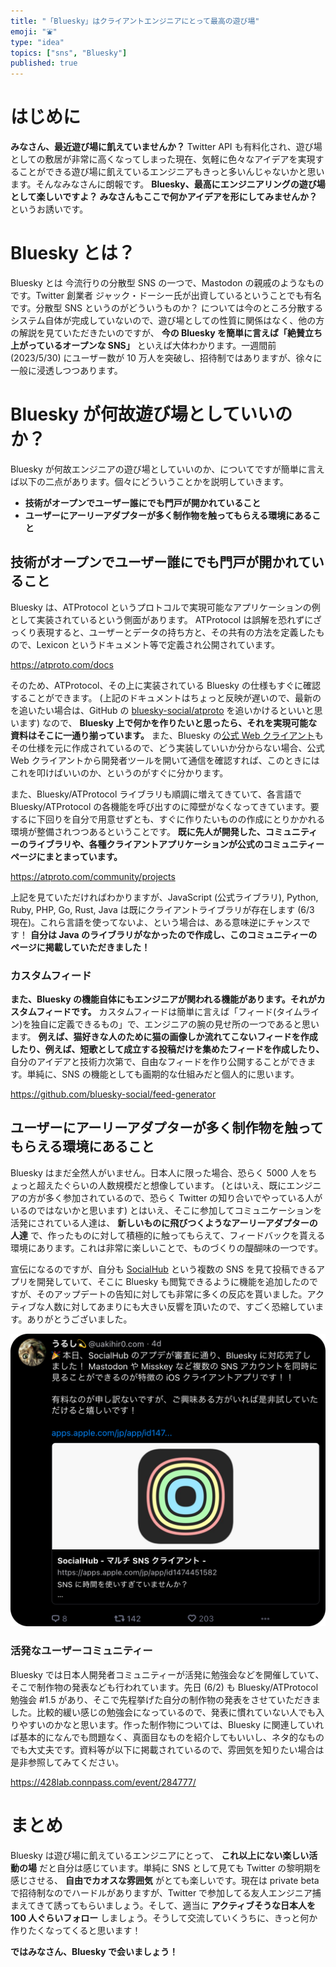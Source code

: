 ```yaml
---
title: "「Bluesky」はクライアントエンジニアにとって最高の遊び場"
emoji: "⛲"
type: "idea"
topics: ["sns", "Bluesky"]
published: true
---
```


# はじめに

**みなさん、最近遊び場に飢えていませんか？** Twitter API も有料化され、遊び場としての敷居が非常に高くなってしまった現在、気軽に色々なアイデアを実現することができる遊び場に飢えているエンジニアもきっと多いんじゃないかと思います。そんなみなさんに朗報です。 **Bluesky、最高にエンジニアリングの遊び場として楽しいですよ？ みなさんもここで何かアイデアを形にしてみませんか？** というお誘いです。

# Bluesky とは？

Bluesky とは 今流行りの分散型 SNS の一つで、Mastodon の親戚のようなものです。Twitter 創業者 ジャック・ドーシー氏が出資しているということでも有名です。分散型 SNS というのがどういうものか？ については今のところ分散するシステム自体が完成していないので、遊び場としての性質に関係はなく、他の方の解説を見ていただきたいのですが、 **今の Bluesky を簡単に言えば「絶賛立ち上がっているオープンな SNS」** といえば大体わかります。一週間前 (2023/5/30) にユーザー数が 10 万人を突破し、招待制ではありますが、徐々に一般に浸透しつつあります。

# Bluesky が何故遊び場としていいのか？

Bluesky が何故エンジニアの遊び場としていいのか、についてですが簡単に言えば以下の二点があります。個々にどういうことかを説明していきます。

- **技術がオープンでユーザー誰にでも門戸が開かれていること**
- **ユーザーにアーリーアダプターが多く制作物を触ってもらえる環境にあること**

## 技術がオープンでユーザー誰にでも門戸が開かれていること

Bluesky は、ATProtocol というプロトコルで実現可能なアプリケーションの例として実装されているという側面があります。 ATProtocol は誤解を恐れずにざっくり表現すると、ユーザーとデータの持ち方と、その共有の方法を定義したもので、Lexicon というドキュメント等で定義され公開されています。

https://atproto.com/docs

そのため、ATProtocol、その上に実装されている Bluesky の仕様もすぐに確認することができます。 (上記のドキュメントはちょっと反映が遅いので、最新のを追いたい場合は、GitHub の [bluesky-social/atproto](https://github.com/bluesky-social/atproto) を追いかけるといいと思います) なので、 **Bluesky 上で何かを作りたいと思ったら、それを実現可能な資料はそこに一通り揃っています。** また、Bluesky の[公式 Web クライアント](https://bsky.app/)もその仕様を元に作成されているので、どう実装していいか分からない場合、公式 Web クライアントから開発者ツールを開いて通信を確認すれば、このときにはこれを叩けばいいのか、というのがすぐに分かります。

また、Bluesky/ATProtocol ライブラリも順調に増えてきていて、各言語で Bluesky/ATProtocol の各機能を呼び出すのに障壁がなくなってきています。要するに下回りを自分で用意せずとも、すぐに作りたいものの作成にとりかかれる環境が整備されつつあるということです。 **既に先人が開発した、コミュニティーのライブラリや、各種クライアントアプリケーションが公式のコミュニティーページにまとまっています。**

https://atproto.com/community/projects

上記を見ていただければわかりますが、JavaScript (公式ライブラリ), Python, Ruby, PHP, Go, Rust, Java は既にクライアントライブラリが存在します (6/3 現在)。これら言語を使ってないよ、という場合は、ある意味逆にチャンスです！ **自分は Java のライブラリがなかったので作成し、このコミュニティーのページに掲載していただきました！**

### カスタムフィード

**また、Bluesky の機能自体にもエンジニアが関われる機能があります。それがカスタムフィードです。** カスタムフィードは簡単に言えば「フィード(タイムライン)を独自に定義できるもの」で、エンジニアの腕の見せ所の一つであると思います。 **例えば、猫好きな人のために猫の画像しか流れてこないフィードを作成したり、例えば、短歌として成立する投稿だけを集めたフィードを作成したり、** 自分のアイデアと技術力次第で、自由なフィードを作り公開することができます。単純に、SNS の機能としても画期的な仕組みだと個人的に思います。

https://github.com/bluesky-social/feed-generator

## ユーザーにアーリーアダプターが多く制作物を触ってもらえる環境にあること

Bluesky はまだ全然人がいません。日本人に限った場合、恐らく 5000 人をちょっと超えたぐらいの人数規模だと想像しています。 (とはいえ、既にエンジニアの方が多く参加されているので、恐らく Twitter の知り合いでやっている人がいるのではないかと思います) とはいえ、そこに参加してコミュニケーションを活発にされている人達は、 **新しいものに飛びつくようなアーリーアダプターの人達** で、作ったものに対して積極的に触ってもらえて、フィードバックを貰える環境にあります。これは非常に楽しいことで、ものづくりの醍醐味の一つです。

宣伝になるのですが、自分も [SocialHub](https://www.uakihir0.com/socialhub/) という複数の SNS を見て投稿できるアプリを開発していて、そこに Bluesky も閲覧できるように機能を追加したのですが、そのアップデートの告知に対しても非常に多くの反応を貰いました。アクティブな人数に対してあまりにも大きい反響を頂いたので、すごく恐縮しています。ありがとうございました。

![](/images/bluesky/socialhub_bluesky.png)

### 活発なユーザーコミュニティー

Bluesky では日本人開発者コミュニティーが活発に勉強会などを開催していて、そこで制作物の発表なども行われています。先日 (6/2) も Bluesky/ATProtocol 勉強会 #1.5 があり、そこで先程挙げた自分の制作物の発表をさせていただきました。比較的緩い感じの勉強会になっているので、発表に慣れていない人でも入りやすいのかなと思います。作った制作物については、Bluesky に関連していれば基本的になんでも問題なく、真面目なものを紹介してもいいし、ネタ的なものでも大丈夫です。資料等が以下に掲載されているので、雰囲気を知りたい場合は是非参照してみてください。

https://428lab.connpass.com/event/284777/

# まとめ

Bluesky は遊び場に飢えているエンジニアにとって、 **これ以上にない楽しい活動の場** だと自分は感じています。単純に SNS として見ても Twitter の黎明期を感じさせる、 **自由でカオスな雰囲気** がとても楽しいです。現在は private beta で招待制なのでハードルがありますが、Twitter で参加してる友人エンジニア捕まえてきて誘ってもらいましょう。そして、適当に **アクティブそうな日本人を 100 人ぐらいフォロー** しましょう。そうして交流していくうちに、きっと何か作りたくなってくると思います！

**ではみなさん、Bluesky で会いましょう！**
